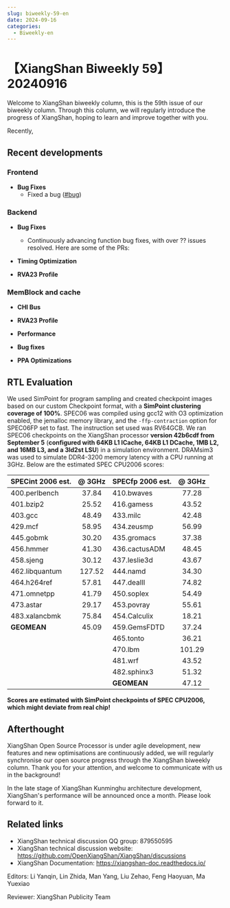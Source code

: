 ```yaml
---
slug: biweekly-59-en
date: 2024-09-16
categories:
  - Biweekly-en
---
```


# 【XiangShan Biweekly 59】20240916

Welcome to XiangShan biweekly column, this is the 59th issue of our biweekly column. Through this column, we will regularly introduce the progress of XiangShan, hoping to learn and improve together with you.

Recently,

<!-- more -->
## Recent developments

### Frontend

- **Bug Fixes**
    - Fixed a bug ([#bug](https://github.com/OpenXiangShan/XiangShan/pull/bug))

### Backend

- **Bug Fixes**
    - Continuously advancing function bug fixes, with over ?? issues resolved. Here are some of the PRs:

- **Timing Optimization**

- **RVA23 Profile**

### MemBlock and cache


- **CHI Bus**

- **RVA23 Profile**

- **Performance**

- **Bug fixes**

- **PPA Optimizations**

## RTL Evaluation

We used SimPoint for program sampling and created checkpoint images based on our custom Checkpoint format, with a **SimPoint clustering coverage of 100%**. SPEC06 was compiled using gcc12 with O3 optimization enabled, the jemalloc memory library, and the `-ffp-contraction` option for SPEC06FP set to fast. The instruction set used was RV64GCB. We ran SPEC06 checkpoints on the XiangShan processor **version 42b6cdf from September 5** (**configured with 64KB L1 ICache, 64KB L1 DCache, 1MB L2, and 16MB L3, and a 3ld2st LSU**) in a simulation environment. DRAMsim3 was used to simulate DDR4-3200 memory latency with a CPU running at 3GHz. Below are the estimated SPEC CPU2006 scores:

| SPECint 2006 est. | @ 3GHz | SPECfp 2006 est.  | @ 3GHz |
| :---------------- | :----: | :---------------- | :----: |
| 400.perlbench     | 37.84  | 410.bwaves        | 77.28  |
| 401.bzip2         | 25.52  | 416.gamess        | 43.52  |
| 403.gcc           | 48.49  | 433.milc          | 42.48  |
| 429.mcf           | 58.95  | 434.zeusmp        | 56.99  |
| 445.gobmk         | 30.20  | 435.gromacs       | 37.38  |
| 456.hmmer         | 41.30  | 436.cactusADM     | 48.45  |
| 458.sjeng         | 30.12  | 437.leslie3d      | 43.67  |
| 462.libquantum    | 127.52 | 444.namd          | 34.30  |
| 464.h264ref       | 57.81  | 447.dealII        | 74.82  |
| 471.omnetpp       | 41.79  | 450.soplex        | 54.49  |
| 473.astar         | 29.17  | 453.povray        | 55.61  |
| 483.xalancbmk     | 75.84  | 454.Calculix      | 18.21  |
| **GEOMEAN**       | 45.09  | 459.GemsFDTD      | 37.24  |
|                   |        | 465.tonto         | 36.21  |
|                   |        | 470.lbm           | 101.29 |
|                   |        | 481.wrf           | 43.52  |
|                   |        | 482.sphinx3       | 51.32  |
|                   |        | **GEOMEAN**       | 47.12  |

**Scores are estimated with SimPoint checkpoints of SPEC CPU2006, which might deviate from real chip!**

## Afterthought

XiangShan Open Source Processor is under agile development, new features and new optimisations are continuously added, we will regularly synchronise our open source progress through the XiangShan biweekly column. Thank you for your attention, and welcome to communicate with us in the background!

In the late stage of XiangShan Kunminghu architecture development, XiangShan's performance will be announced once a month. Please look forward to it.

## Related links

* XiangShan technical discussion QQ group: 879550595
* XiangShan technical discussion website: https://github.com/OpenXiangShan/XiangShan/discussions
* XiangShan Documentation: https://xiangshan-doc.readthedocs.io/

Editors: Li Yanqin, Lin Zhida, Man Yang, Liu Zehao, Feng Haoyuan, Ma Yuexiao

Reviewer: XiangShan Publicity Team
